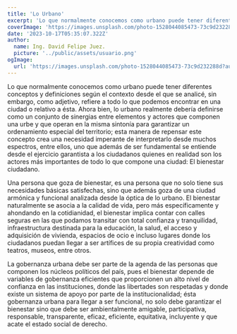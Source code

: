 ```yaml
---
title: 'Lo Urbano'
excerpt: 'Lo que normalmente conocemos como urbano puede tener diferentes conceptos y definiciones según el contexto desde el que se analicé, sin embargo, como adjetivo, refiere a todo lo que podemos encontrar en una ciudad o relativo a ésta...'
coverImage: 'https://images.unsplash.com/photo-1528044085473-73c9d232288d?auto=format&fit=crop&q=80&ixlib=rb-4.0.3&ixid=M3wxMjA3fDB8MHxwaG90by1wYWdlfHx8fGVufDB8fHx8fA%3D%3D&w=1932'
date: '2023-10-17T05:35:07.322Z'
author:
  name: Ing. David Felipe Juez.
  picture: '../public/assets/usuario.png'
ogImage:
  url: 'https://images.unsplash.com/photo-1528044085473-73c9d232288d?auto=format&fit=crop&q=80&ixlib=rb-4.0.3&ixid=M3wxMjA3fDB8MHxwaG90by1wYWdlfHx8fGVufDB8fHx8fA%3D%3D&w=1932'
---
```


Lo que normalmente conocemos como urbano puede tener diferentes conceptos y definiciones según el contexto desde el que se analicé, sin embargo, como adjetivo, refiere a todo lo que podemos encontrar en una ciudad o relativo a ésta. Ahora bien, lo urbano realmente debería definirse como un conjunto de sinergias entre elementos y actores que componen una urbe y que operan en la misma sintonía para garantizar un ordenamiento especial del territorio; esta manera de repensar este concepto crea una necesidad imperante de interpretarlo desde muchos espectros, entre ellos, uno que además de ser fundamental se entiende desde el ejercicio garantista a los ciudadanos quienes en realidad son los actores más importantes de todo lo que compone una ciudad: El bienestar ciudadano.

Una persona que goza de bienestar, es una persona que no solo tiene sus necesidades básicas satisfechas, sino que además goza de una ciudad armónica y funcional analizada desde la óptica de lo urbano. El bienestar naturalmente se asocia a la calidad de vida, pero más específicamente y ahondando en la cotidianidad, el bienestar implica contar con calles seguras en las que podamos transitar con total confianza y tranquilidad, infraestructura destinada para la educación, la salud, el acceso y adquisición de vivienda, espacios de ocio e incluso lugares donde los ciudadanos puedan llegar a ser artífices de su propia creatividad como teatros, museos, entre otros.

La gobernanza urbana debe ser parte de la agenda de las personas que componen los núcleos políticos del país, pues el bienestar depende de variables de gobernanza eficientes que proporcionen un alto nivel de confianza en las instituciones, donde las libertades son respetadas y donde existe un sistema de apoyo por parte de la institucionalidad; ésta gobernanza urbana para llegar a ser funcional, no solo debe garantizar el bienestar sino que debe ser ambientalmente amigable, participativa, responsable, transparente, eficaz, eficiente, equitativa, incluyente y que acate el estado social de derecho.
